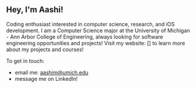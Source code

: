 ## Hey, I'm Aashi!

Coding enthusiast interested in computer science, research, and iOS development. I am a Computer Science major at the University of Michigan - Ann Arbor College of Engineering, always looking for software engineering opportunities and projects! Visit my website: [] to learn more about my projects and courses!

To get in touch:
  - email me: aashim@umich.edu
  - message me on LinkedIn!

<!--
**am3005/am3005** is a ✨ _special_ ✨ repository because its `README.md` (this file) appears on your GitHub profile.

Here are some ideas to get you started:

- 🔭 I’m currently working on ...
- 🌱 I’m currently learning ...
- 👯 I’m looking to collaborate on ...
- 🤔 I’m looking for help with ...
- 💬 Ask me about ...
- 📫 How to reach me: ...
- 😄 Pronouns: ...
- ⚡ Fun fact: ...
-->
